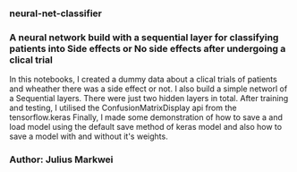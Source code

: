 ### neural-net-classifier
### A neural network build with a sequential layer for classifying patients into Side effects or No side effects after undergoing a clical trial
In this notebooks, I created a dummy data about a clical trials of patients and wheather there was a side effect or not.
I also build a simple networl of a Sequential layers. There were just two hidden layers in total.
After training and testing, I utilised the ConfusionMatrixDisplay api from the tensorflow.keras
Finally, I made some demonstration of how to save a and load model using the default save method of keras model
and also how to save a model with and without it's weights.

### Author: Julius Markwei
